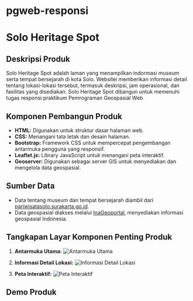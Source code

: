 # pgweb-responsi

# Solo Heritage Spot

## Deskripsi Produk

Solo Heritage Spot adalah  laman yang menampilkan indormasi museum serta tempat bersejarah di kota Solo. Websitei memberikan informasi detail tentang lokasi-lokasi tersebut, termasuk deskripsi, jam operasional, dan fasilitas yang disediakan. Solo Heritage Spot dibangun untuk memenuhi tugas responsi praktikum Pemrograman Geospasial Web

## Komponen Pembangun Produk

- **HTML:** Digunakan untuk struktur dasar halaman web.
- **CSS:** Menangani tata letak dan desain halaman.
- **Bootstrap:** Framework CSS untuk mempercepat pengembangan antarmuka pengguna yang responsif.
- **Leaflet.js:** Library JavaScript untuk menangani peta interaktif.
- **Geoserver:** Digunakan sebagai server GIS untuk menyediakan dan mengelola data geospasial.

## Sumber Data

- Data tentang museum dan tempat bersejarah diambil dari [pariwisatasolo.surakarta.go.id](https://pariwisatasolo.surakarta.go.id/).
- Data geospasial diakses melalui [InaGeoportal](https://www.inageoportal.id/), menyediakan informasi geospasial Indonesia.

## Tangkapan Layar Komponen Penting Produk

1. **Antarmuka Utama:**
   ![Antarmuka Utama](screenshots/main_interface.png)

2. **Informasi Detail Lokasi:**
   ![Informasi Detail Lokasi](screenshots/location_details.png)

3. **Peta Interaktif:**
   ![Peta Interaktif](screenshots/interactive_map.png)

## Demo Produk


